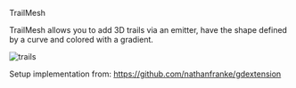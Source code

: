 TrailMesh

TrailMesh allows you to add 3D trails via an emitter, have the shape defined by a curve and colored with a gradient.

![trails](https://github.com/tcmug/godot_trailmesh/assets/567207/25cadf5d-d880-481d-be84-c553869ed996)

Setup implementation from: <https://github.com/nathanfranke/gdextension>
